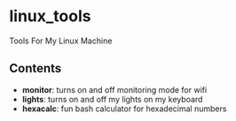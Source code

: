 # linux_tools
Tools For My Linux Machine

## Contents 
- **monitor**: turns on and off monitoring mode for wifi
- **lights**: turns on and off my lights on my keyboard
- **hexacalc**: fun bash calculator for hexadecimal numbers
